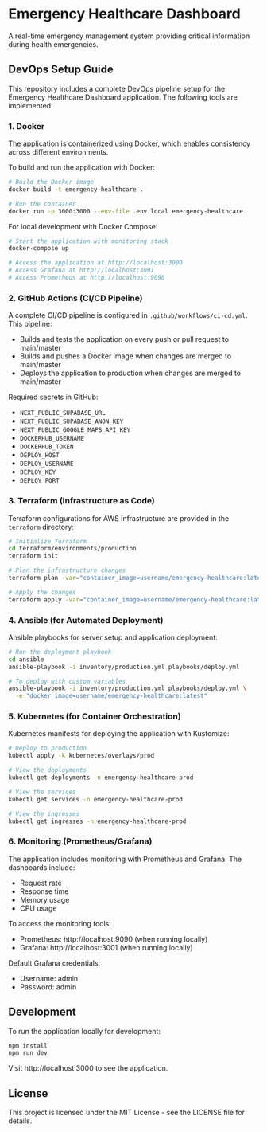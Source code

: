 # Emergency Healthcare Dashboard

A real-time emergency management system providing critical information during health emergencies.

## DevOps Setup Guide

This repository includes a complete DevOps pipeline setup for the Emergency Healthcare Dashboard application. The following tools are implemented:

### 1. Docker

The application is containerized using Docker, which enables consistency across different environments.

To build and run the application with Docker:

```bash
# Build the Docker image
docker build -t emergency-healthcare .

# Run the container
docker run -p 3000:3000 --env-file .env.local emergency-healthcare
```

For local development with Docker Compose:

```bash
# Start the application with monitoring stack
docker-compose up

# Access the application at http://localhost:3000
# Access Grafana at http://localhost:3001
# Access Prometheus at http://localhost:9090
```

### 2. GitHub Actions (CI/CD Pipeline)

A complete CI/CD pipeline is configured in `.github/workflows/ci-cd.yml`. This pipeline:

- Builds and tests the application on every push or pull request to main/master
- Builds and pushes a Docker image when changes are merged to main/master
- Deploys the application to production when changes are merged to main/master

Required secrets in GitHub:
- `NEXT_PUBLIC_SUPABASE_URL`
- `NEXT_PUBLIC_SUPABASE_ANON_KEY`
- `NEXT_PUBLIC_GOOGLE_MAPS_API_KEY`
- `DOCKERHUB_USERNAME`
- `DOCKERHUB_TOKEN`
- `DEPLOY_HOST`
- `DEPLOY_USERNAME`
- `DEPLOY_KEY`
- `DEPLOY_PORT`

### 3. Terraform (Infrastructure as Code)

Terraform configurations for AWS infrastructure are provided in the `terraform` directory:

```bash
# Initialize Terraform
cd terraform/environments/production
terraform init

# Plan the infrastructure changes
terraform plan -var="container_image=username/emergency-healthcare:latest"

# Apply the changes
terraform apply -var="container_image=username/emergency-healthcare:latest"
```

### 4. Ansible (for Automated Deployment)

Ansible playbooks for server setup and application deployment:

```bash
# Run the deployment playbook
cd ansible
ansible-playbook -i inventory/production.yml playbooks/deploy.yml

# To deploy with custom variables
ansible-playbook -i inventory/production.yml playbooks/deploy.yml \
  -e "docker_image=username/emergency-healthcare:latest"
```

### 5. Kubernetes (for Container Orchestration)

Kubernetes manifests for deploying the application with Kustomize:

```bash
# Deploy to production
kubectl apply -k kubernetes/overlays/prod

# View the deployments
kubectl get deployments -n emergency-healthcare-prod

# View the services
kubectl get services -n emergency-healthcare-prod

# View the ingresses
kubectl get ingresses -n emergency-healthcare-prod
```

### 6. Monitoring (Prometheus/Grafana)

The application includes monitoring with Prometheus and Grafana. The dashboards include:

- Request rate
- Response time
- Memory usage
- CPU usage

To access the monitoring tools:
- Prometheus: http://localhost:9090 (when running locally)
- Grafana: http://localhost:3001 (when running locally)

Default Grafana credentials:
- Username: admin
- Password: admin

## Development

To run the application locally for development:

```bash
npm install
npm run dev
```

Visit http://localhost:3000 to see the application.

## License

This project is licensed under the MIT License - see the LICENSE file for details.
